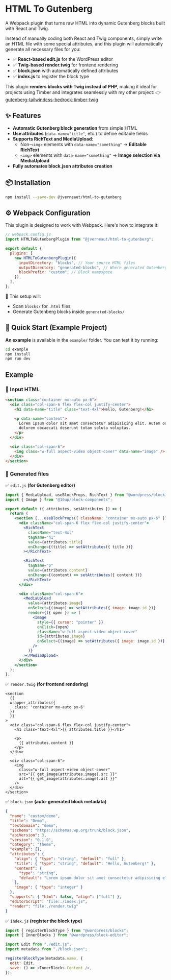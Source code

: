 # HTML To Gutenberg

A Webpack plugin that turns raw HTML into dynamic Gutenberg blocks built with React and Twig.

Instead of manually coding both React and Twig components, simply write an HTML file with some special attributes, and this plugin will automatically generate all necessary files for you:

- ✅ **React-based edit.js** for the WordPress editor
- ✅ **Twig-based render.twig** for frontend rendering
- ✅ **block.json** with automatically defined attributes
- ✅ **index.js** to register the block type

This plugin **renders blocks with Twig instead of PHP**, making it ideal for projects using Timber and integrates seamlessly with my other project:
👉 [gutenberg-tailwindcss-bedrock-timber-twig](https://github.com/jverneaut/gutenberg-tailwindcss-bedrock-timber-twig/)

## ✨ Features

- **Automatic Gutenberg block generation** from simple HTML
- **Use attributes** (`data-name="title"`, etc.) to define editable fields
- **Supports RichText and MediaUpload**:
  - Non-`<img>` elements with `data-name="something"` → **Editable RichText**
  - `<img>` elements with `data-name="something"` → **Image selection via MediaUpload**
- **Fully automates block.json attributes creation**

## 📦 Installation

```sh
npm install --save-dev @jverneaut/html-to-gutenberg
```

## ⚙️ Webpack Configuration

This plugin is designed to work with Webpack. Here's how to integrate it:

```js
// webpack.config.js
import HTMLToGutenbergPlugin from "@jverneaut/html-to-gutenberg";

export default {
  plugins: [
    new HTMLToGutenbergPlugin({
      inputDirectory: "blocks", // Your source HTML files
      outputDirectory: "generated-blocks", // Where generated Gutenberg blocks will be placed
      blockPrefix: "custom", // Block namespace
    }),
  ],
};
```

📌 This setup will:

- Scan `blocks/` for `.html` files
- Generate Gutenberg blocks inside `generated-blocks/`

## 🚀 Quick Start (Example Project)

**An example** is available in the `example/` folder. You can test it by running:

```sh
cd example
npm install
npm run dev
```

## Example

### 📝 Input HTML

```html
<section class="container mx-auto px-6">
  <div class="col-span-6 flex flex-col justify-center">
    <h1 data-name="title" class="text-4xl">Hello, Gutenberg!</h1>

    <p data-name="content">
      Lorem ipsum dolor sit amet consectetur adipisicing elit. Autem odio
      dolorem obcaecati deserunt totam soluta voluptas.
    </p>
  </div>

  <div class="col-span-6">
    <img class="w-full aspect-video object-cover" data-name="image" />
  </div>
</section>
```

### 🔄 Generated files

✅ `edit.js` **(for Gutenberg editor)**

```jsx
import { MediaUpload, useBlockProps, RichText } from "@wordpress/block-editor";
import { Image } from "@10up/block-components";

export default ({ attributes, setAttributes }) => {
  return (
    <section {...useBlockProps({ className: "container mx-auto px-6" })}>
      <div className="col-span-6 flex flex-col justify-center">
        <RichText
          className="text-4xl"
          tagName="h1"
          value={attributes.title}
          onChange={(title) => setAttributes({ title })}
        ></RichText>

        <RichText
          tagName="p"
          value={attributes.content}
          onChange={(content) => setAttributes({ content })}
        ></RichText>
      </div>

      <div className="col-span-6">
        <MediaUpload
          value={attributes.image}
          onSelect={(image) => setAttributes({ image: image.id })}
          render={({ open }) => (
            <Image
              style={{ cursor: "pointer" }}
              onClick={open}
              className="w-full aspect-video object-cover"
              id={attributes.image}
              onSelect={(image) => setAttributes({ image: image.id })}
            />
          )}
        ></MediaUpload>
      </div>
    </section>
  );
};
```

✅ `render.twig` **(for frontend rendering)**

```twig
<section
  {{
  wrapper_attributes({
    class: 'container mx-auto px-6'
  })
  }}
>
  <div class="col-span-6 flex flex-col justify-center">
    <h1 class="text-4xl">{{ attributes.title }}</h1>

    <p>
      {{ attributes.content }}
    </p>
  </div>

  <div class="col-span-6">
    <img
      class="w-full aspect-video object-cover"
      src="{{ get_image(attributes.image).src }}"
      alt="{{ get_image(attributes.image).alt }}"
    />
  </div>
</section>
```

✅ `block.json` **(auto-generated block metadata)**

```json
{
  "name": "custom/demo",
  "title": "Demo",
  "textdomain": "demo",
  "$schema": "https://schemas.wp.org/trunk/block.json",
  "apiVersion": 3,
  "version": "0.1.0",
  "category": "theme",
  "example": {},
  "attributes": {
    "align": { "type": "string", "default": "full" },
    "title": { "type": "string", "default": "Hello, Gutenberg!" },
    "content": {
      "type": "string",
      "default": "Lorem ipsum dolor sit amet consectetur adipisicing elit. Autem odio dolorem obcaecati deserunt totam soluta voluptas."
    },
    "image": { "type": "integer" }
  },
  "supports": { "html": false, "align": ["full"] },
  "editorScript": "file:./index.js",
  "render": "file:./render.twig"
}
```

✅ `index.js` **(register the block type)**

```js
import { registerBlockType } from "@wordpress/blocks";
import { InnerBlocks } from "@wordpress/block-editor";

import Edit from "./edit.js";
import metadata from "./block.json";

registerBlockType(metadata.name, {
  edit: Edit,
  save: () => <InnerBlocks.Content />,
});
```
